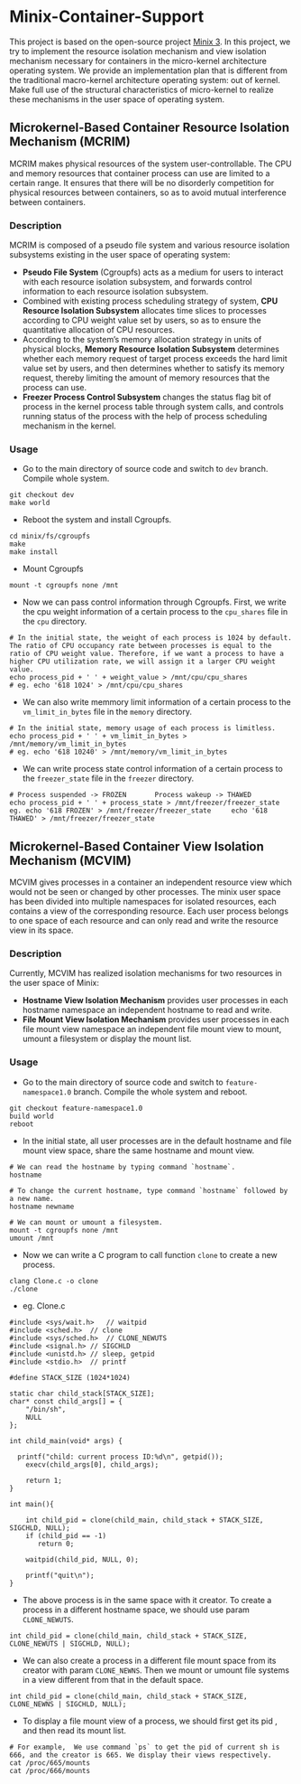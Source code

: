 # Minix-Container-Support
This project is based on the open-source project [Minix 3](https://github.com/Stichting-MINIX-Research-Foundation/minix). In this project, we try to implement the resource isolation mechanism and view isolation mechanism necessary for containers in the micro-kernel architecture operating system. We provide an implementation plan that is different from the traditional macro-kernel architecture operating system: out of kernel. Make full use of the structural characteristics of micro-kernel to realize these mechanisms in the user space of operating system.

## Microkernel-Based Container Resource Isolation Mechanism (MCRIM)
MCRIM makes physical resources of the system user-controllable. The CPU and memory resources that container process can use are limited to a certain range. It ensures that there will be no disorderly competition for physical resources between containers, so as to avoid mutual interference between containers.

### Description
MCRIM is composed of a pseudo file system and various resource isolation subsystems existing in the user space of operating system: 
- **Pseudo File System** (Cgroupfs) acts as a medium for users to interact with each resource isolation subsystem, and forwards control information to each resource isolation subsystem.
- Combined with existing process scheduling strategy of system, **CPU Resource Isolation Subsystem** allocates time slices to processes according to CPU weight value set by users, so as to ensure the quantitative allocation of CPU resources. 
- According to the system’s memory allocation strategy in units of physical blocks, **Memory Resource Isolation Subsystem** determines whether each memory request of target process exceeds the hard limit value set by users, and then determines whether to satisfy its memory request, thereby limiting the amount of memory resources that the process can use. 
- **Freezer Process Control Subsystem** changes the status flag bit of process in the kernel process table through system calls, and controls running status of the process with the help of process scheduling mechanism in the kernel.

### Usage
- Go to the main directory of source code and switch to `dev` branch. Compile whole system.
```
git checkout dev
make world
```
- Reboot the system and install Cgroupfs.
```
cd minix/fs/cgroupfs
make
make install
```
- Mount Cgroupfs
```
mount -t cgroupfs none /mnt
```
- Now we can pass control information through Cgroupfs. First, we write the cpu weight information of a certain process to the `cpu_shares` file in the `cpu` directory.
```
# In the initial state, the weight of each process is 1024 by default. The ratio of CPU occupancy rate between processes is equal to the ratio of CPU weight value. Therefore, if we want a process to have a higher CPU utilization rate, we will assign it a larger CPU weight value.
echo process_pid + ' ' + weight_value > /mnt/cpu/cpu_shares
# eg. echo '618 1024' > /mnt/cpu/cpu_shares
```
- We can also write memmory limit information of a certain process to the `vm_limit_in_bytes` file in the `memory` directory.
```
# In the initial state, memory usage of each process is limitless.
echo process_pid + ' ' + vm_limit_in_bytes > /mnt/memory/vm_limit_in_bytes
# eg. echo '618 10240' > /mnt/memory/vm_limit_in_bytes
```
- We can write process state control information of a certain process to the `freezer_state` file in the `freezer` directory.
```
# Process suspended -> FROZEN       Process wakeup -> THAWED
echo process_pid + ' ' + process_state > /mnt/freezer/freezer_state
eg. echo '618 FROZEN' > /mnt/freezer/freezer_state     echo '618 THAWED' > /mnt/freezer/freezer_state
```
## Microkernel-Based Container View Isolation Mechanism (MCVIM)
MCVIM gives processes in a container an independent resource view which would not be seen or changed by other processes. 
The minix user space has been divided into multiple namespaces for isolated resources, each contains a view of the corresponding resource.
Each user process belongs to one space of each resource and can only read and write the resource view in its space. 

### Description
Currently, MCVIM has realized isolation mechanisms for two resources in the user space of Minix: 
- **Hostname View Isolation Mechanism** provides user processes in each hostname namespace an independent hostname to read and write.
- **File Mount View Isolation Mechanism** provides user processes in each file mount view namespace an independent file mount view to mount, umount a filesystem or display the mount list. 

### Usage
- Go to the main directory of source code and switch to `feature-namespace1.0` branch. Compile the whole system and reboot.
```
git checkout feature-namespace1.0
build world
reboot
```
- In the initial state, all user processes are in the default hostname and file mount view space, share the same hostname and mount view.
```
# We can read the hostname by typing command `hostname`.
hostname

# To change the current hostname, type command `hostname` followed by a new name.
hostname newname

# We can mount or umount a filesystem.
mount -t cgroupfs none /mnt
umount /mnt

```
- Now we can write a C program to call function `clone` to create a new process.
```			
clang Clone.c -o clone
./clone
```
- eg. Clone.c
```
#include <sys/wait.h>	// waitpid
#include <sched.h>	// clone
#include <sys/sched.h>	// CLONE_NEWUTS
#include <signal.h>	// SIGCHLD
#include <unistd.h>	// sleep, getpid
#include <stdio.h>	// printf

#define STACK_SIZE (1024*1024)

static char child_stack[STACK_SIZE];
char* const child_args[] = {
	"/bin/sh",
	NULL
};

int child_main(void* args) {
	
  printf("child: current process ID:%d\n", getpid());
	execv(child_args[0], child_args);
	
	return 1;
}

int main(){

	int child_pid = clone(child_main, child_stack + STACK_SIZE, SIGCHLD, NULL); 
	if (child_pid == -1)
       return 0;
	
	waitpid(child_pid, NULL, 0);
	
	printf("quit\n");
}

```
- The above process is in the same space with it creator. To create a process in a different hostname space, we should use param `CLONE_NEWUTS`.
```
int child_pid = clone(child_main, child_stack + STACK_SIZE, CLONE_NEWUTS | SIGCHLD, NULL); 
```
- We can also create a process in a different file mount space from its creator with param `CLONE_NEWNS`. Then we mount or umount file systems in a view different from that in the default space.
```
int child_pid = clone(child_main, child_stack + STACK_SIZE, CLONE_NEWNS | SIGCHLD, NULL); 
```
- To display a file mount view of a process, we should first get its pid , and then read its mount list.
```
# For example,  We use command `ps` to get the pid of current sh is 666, and the creator is 665. We display their views respectively.
cat /proc/665/mounts
cat /proc/666/mounts
```
